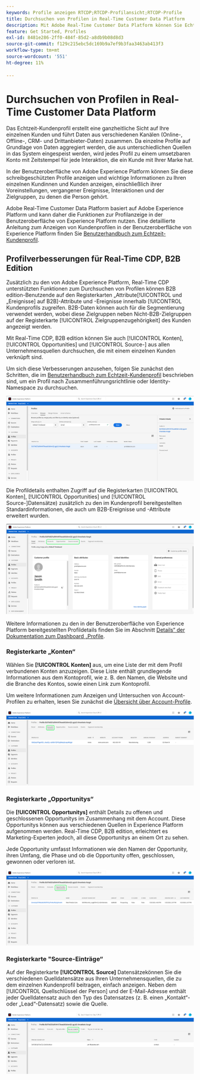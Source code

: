 ```yaml
---
keywords: Profile anzeigen RTCDP;RTCDP-Profilansicht;RTCDP-Profile
title: Durchsuchen von Profilen in Real-Time Customer Data Platform
description: Mit Adobe Real-Time Customer Data Platform können Sie Echtzeit-Kundenprofildaten mithilfe der Benutzeroberfläche von Adobe Experience Platform durchsuchen.
feature: Get Started, Profiles
exl-id: 8481e286-2ff0-484f-85d2-a8db9b08d8d3
source-git-commit: f129c215ebc5dc169b9a7ef9b3faa3463ab413f3
workflow-type: tm+mt
source-wordcount: '551'
ht-degree: 11%

---
```



# Durchsuchen von Profilen in Real-Time Customer Data Platform

Das Echtzeit-Kundenprofil erstellt eine ganzheitliche Sicht auf Ihre einzelnen Kunden und führt Daten aus verschiedenen Kanälen (Online-, Offline-, CRM- und Drittanbieter-Daten) zusammen. Da einzelne Profile auf Grundlage von Daten aggregiert werden, die aus unterschiedlichen Quellen in das System eingespeist werden, wird jedes Profil zu einem umsetzbaren Konto mit Zeitstempel für jede Interaktion, die ein Kunde mit Ihrer Marke hat.

In der Benutzeroberfläche von Adobe Experience Platform können Sie diese schreibgeschützten Profile anzeigen und wichtige Informationen zu Ihren einzelnen Kundinnen und Kunden anzeigen, einschließlich ihrer Voreinstellungen, vergangener Ereignisse, Interaktionen und der Zielgruppen, zu denen die Person gehört.

Adobe Real-Time Customer Data Platform basiert auf Adobe Experience Platform und kann daher die Funktionen zur Profilanzeige in der Benutzeroberfläche von Experience Platform nutzen. Eine detaillierte Anleitung zum Anzeigen von Kundenprofilen in der Benutzeroberfläche von Experience Platform finden Sie [ Benutzerhandbuch zum Echtzeit-Kundenprofil](../../profile/ui/user-guide.md).

## Profilverbesserungen für Real-Time CDP, B2B Edition

Zusätzlich zu den von Adobe Experience Platform, Real-Time CDP unterstützten Funktionen zum Durchsuchen von Profilen können B2B edition-Benutzende auf den Registerkarten „Attribute[!UICONTROL  und „Ereignisse] auf B2B]-Attribute und -Ereignisse innerhalb [!UICONTROL  Kundenprofils zugreifen. B2B-Daten können auch für die Segmentierung verwendet werden, wobei diese Zielgruppen neben Nicht-B2B-Zielgruppen auf der Registerkarte [!UICONTROL Zielgruppenzugehörigkeit] des Kunden angezeigt werden.

Mit Real-Time CDP, B2B edition können Sie auch [!UICONTROL Konten], [!UICONTROL Opportunities] und [!UICONTROL Source-] aus allen Unternehmensquellen durchsuchen, die mit einem einzelnen Kunden verknüpft sind.

Um sich diese Verbesserungen anzusehen, folgen Sie zunächst den Schritten, die im [Benutzerhandbuch zum Echtzeit-Kundenprofil](../../profile/ui/user-guide.md) beschrieben sind, um ein Profil nach Zusammenführungsrichtlinie oder Identity-Namespace zu durchsuchen.

![](images/b2b-browse-profile.png)

Die Profildetails enthalten Zugriff auf die Registerkarten [!UICONTROL Konten], [!UICONTROL Opportunities] und [!UICONTROL Source-]Datensätze) zusätzlich zu den im Kundenprofil bereitgestellten Standardinformationen, die auch um B2B-Ereignisse und -Attribute erweitert wurden.

![](images/b2b-profile-detail.png)

Weitere Informationen zu den in der Benutzeroberfläche von Experience Platform bereitgestellten Profildetails finden Sie im Abschnitt [Details“ der Dokumentation zum Dashboard „Profile](../../dashboards/guides/profiles.md#browse-profiles).

### Registerkarte „Konten“

Wählen Sie **[!UICONTROL Konten]** aus, um eine Liste der mit dem Profil verbundenen Konten anzuzeigen. Diese Liste enthält grundlegende Informationen aus dem Kontoprofil, wie z. B. den Namen, die Website und die Branche des Kontos, sowie einen Link zum Kontoprofil.

Um weitere Informationen zum Anzeigen und Untersuchen von Account-Profilen zu erhalten, lesen Sie zunächst die [Übersicht über Account-Profile](../accounts/account-profile-overview.md).

![](images/b2b-profile-accounts.png)

### Registerkarte „Opportunitys“

Die **[!UICONTROL Opportunitys]** enthält Details zu offenen und geschlossenen Opportunitys im Zusammenhang mit dem Account. Diese Opportunitys können aus verschiedenen Quellen in Experience Platform aufgenommen werden. Real-Time CDP, B2B edition, erleichtert es Marketing-Experten jedoch, all diese Opportunitys an einem Ort zu sehen.

Jede Opportunity umfasst Informationen wie den Namen der Opportunity, ihren Umfang, die Phase und ob die Opportunity offen, geschlossen, gewonnen oder verloren ist.

![](images/b2b-profile-opportunities.png)

### Registerkarte &quot;Source-Einträge“

Auf der Registerkarte **[!UICONTROL Source]** Datensätzekönnen Sie die verschiedenen Quelldatensätze aus Ihren Unternehmensquellen, die zu dem einzelnen Kundenprofil beitragen, einfach anzeigen. Neben dem [!UICONTROL Quellschlüssel der Person] und der E-Mail-Adresse enthält jeder Quelldatensatz auch den Typ des Datensatzes (z. B. einen „Kontakt“- oder „Lead“-Datensatz) sowie die Quelle.

![](images/b2b-profile-source-records.png)
